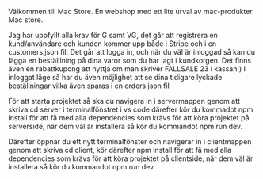 Välkommen till Mac Store.
En webshop med ett lite urval av mac-produkter.
Mac store.

Jag har uppfyllt alla krav för G samt VG, det går att registrera en kund/användare och kunden kommer upp både i Stripe och i en customers.json fil.
Det går att logga in, och när du väl är inloggad så kan du lägga en beställlning på dina varor som du har lagt i kundkorgen.
Det finns även en rabattkupong att nyttja om man skriver FALLSALE 23 i kassan:) 
I inloggat läge så har du även möjlighet att se dina tidigare lyckade beställningar vilka även sparas i en orders.json fil

För att starta projektet så ska du navigera in i servermappen genom att skriva cd server i terminalfönstret i vs code därefter kör du kommadot npm install för att få med alla dependencies som krävs för att köra projektet på serverside, när dem väl är installera så kör du kommandot npm run dev.

Därefter öppnar du ett nytt terminalfönster och navigerar in i clientmappen genom att skriva cd client, kör därefter npm install för att få med alla dependencies som krävs för att köra projektet på clientside, när dem väl är installera så kör du kommandot npm run dev.
